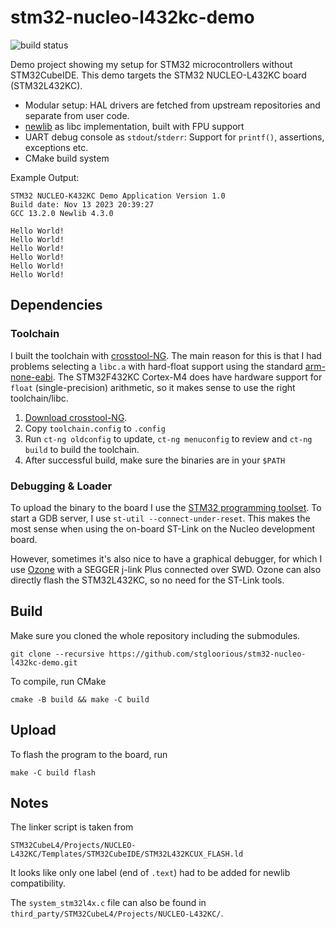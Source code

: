 # stm32-nucleo-l432kc-demo
![build status](https://github.com/stgloorious/stm32-nucleo-l432kc-demo/actions/workflows/cmake-single-platform.yml/badge.svg)

Demo project showing my setup for STM32 microcontrollers without STM32CubeIDE.
This demo targets the STM32 NUCLEO-L432KC board (STM32L432KC).

 - Modular setup: HAL drivers are fetched from upstream repositories and separate from user code.
 - [newlib](https://sourceware.org/newlib/) as libc implementation, built with FPU support
 - UART debug console as `stdout`/`stderr`: Support for `printf()`, assertions, exceptions etc.
 - CMake build system

Example Output:
 ~~~
STM32 NUCLEO-K432KC Demo Application Version 1.0
Build date: Nov 13 2023 20:39:27
GCC 13.2.0 Newlib 4.3.0

Hello World!
Hello World!
Hello World!
Hello World!
Hello World!
Hello World!
 ~~~

## Dependencies
### Toolchain
I built the toolchain with [crosstool-NG](https://crosstool-ng.github.io/).
The main reason for this is that I had problems selecting a `libc.a` with
hard-float support using the standard
[arm-none-eabi](https://developer.arm.com/Tools%20and%20Software/GNU%20Toolchain).
The STM32F432KC Cortex-M4 does have hardware support for `float` (single-precision)
arithmetic, so it makes sense to use the right toolchain/libc.

1. [Download crosstool-NG](https://crosstool-ng.github.io/download/).
2. Copy `toolchain.config` to `.config`
3. Run `ct-ng oldconfig` to update, `ct-ng menuconfig` to review and `ct-ng build` to build the toolchain.
4. After successful build, make sure the binaries are in your `$PATH`

### Debugging & Loader
To upload the binary to the board I use
the [STM32 programming toolset](https://github.com/stlink-org/stlink).
To start a GDB server, I use `st-util --connect-under-reset`.
This makes the most sense when using the on-board ST-Link on the Nucleo development
board.

However, sometimes it's also nice to have a graphical debugger, for which I use
[Ozone](https://www.segger.com/products/development-tools/ozone-j-link-debugger/)
with a SEGGER j-link Plus connected over SWD.
Ozone can also directly flash the STM32L432KC, so no need for the ST-Link tools.

## Build
Make sure you cloned the whole repository including the submodules.
~~~
git clone --recursive https://github.com/stgloorious/stm32-nucleo-l432kc-demo.git
~~~

To compile, run CMake
~~~
cmake -B build && make -C build
~~~

## Upload

To flash the program to the board, run
~~~
make -C build flash
~~~

## Notes
The linker script is taken from
~~~
STM32CubeL4/Projects/NUCLEO-L432KC/Templates/STM32CubeIDE/STM32L432KCUX_FLASH.ld
~~~
It looks like only one label (end of `.text`) had to be added for newlib compatibility.

The `system_stm32l4x.c` file can also be found in `third_party/STM32CubeL4/Projects/NUCLEO-L432KC/`.

